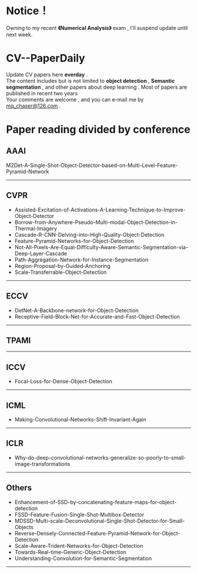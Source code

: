 # Notice！
Owning to my recent **《Numerical Analysis》** exam , I'll suspend update until next week. 

# CV--PaperDaily
Update CV papers here **everday** .<br>
The content includes but is not limited to **object detection** , **Semantic segmentation** , and other papers about deep learning . Most of papers are published in recent two years <br>
Your comments are welcome , and you can e-mail me by <u>mq_chaser@126.com</u> .

# Paper reading divided by conference
## AAAI 
M2Det-A-Single-Shot-Object-Detector-based-on-Multi-Level-Feature-Pyramid-Network  
<hr />

## CVPR
* Assisted-Excitation-of-Activations-A-Learning-Technique-to-Improve-Object-Detector  
* Borrow-from-Anywhere-Pseudo-Multi-modal-Object-Detection-in-Thermal-Imagery  
* Cascade-R-CNN-Delving-into-High-Quality-Object-Detection   
* Feature-Pyramid-Networks-for-Object-Detection   
* Not-All-Pixels-Are-Equal-Difficulty-Aware-Semantic-Segmentation-via-Deep-Layer-Cascade  
* Path-Aggregation-Network-for-Instance-Segmentation  
* Region-Proposal-by-Guided-Anchoring  
* Scale-Transferrable-Object-Detection  
<hr />



## ECCV
* DetNet-A-Backbone-network-for-Object-Detection  
* Receptive-Field-Block-Net-for-Accurate-and-Fast-Object-Detection  
<hr />



## TPAMI

<hr />



## ICCV
* Focal-Loss-for-Dense-Object-Detection  
<hr />


## ICML
* Making-Convolutional-Networks-Shift-Invariant-Again     
<hr />


## ICLR
* Why-do-deep-convolutional-networks-generalize-so-poorly-to-small-image-transformations  
<hr />


## Others
* Enhancement-of-SSD-by-concatenating-feature-maps-for-object-detection    
* FSSD-Feature-Fusion-Single-Shot-Multibox-Detector  
* MDSSD-Multi-scale-Deconvolutional-Single-Shot-Detector-for-Small-Objects  
* Reverse-Densely-Connected-Feature-Pyramid-Network-for-Object-Detection  
* Scale-Aware-Trident-Networks-for-Object-Detection  
* Towards-Real-time-Generic-Object-Detection  
* Understanding-Convolution-for-Semantic-Segmentation  
<hr />
